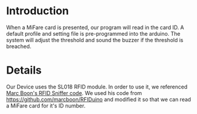 # Introduction #

When a MiFare card is presented, our program will read in the card ID. A default profile and setting file is pre-programmed into the arduino. The system will adjust the threshold and sound the buzzer if the threshold is breached.


# Details #

Our Device uses the SL018 RFID module. In order to use it, we referenced [Marc Boon's RFID Sniffer code](http://rfid.marcboon.com/). We used his code from https://github.com/marcboon/RFIDuino and modified it so that we can read a MiFare card for it's ID number.